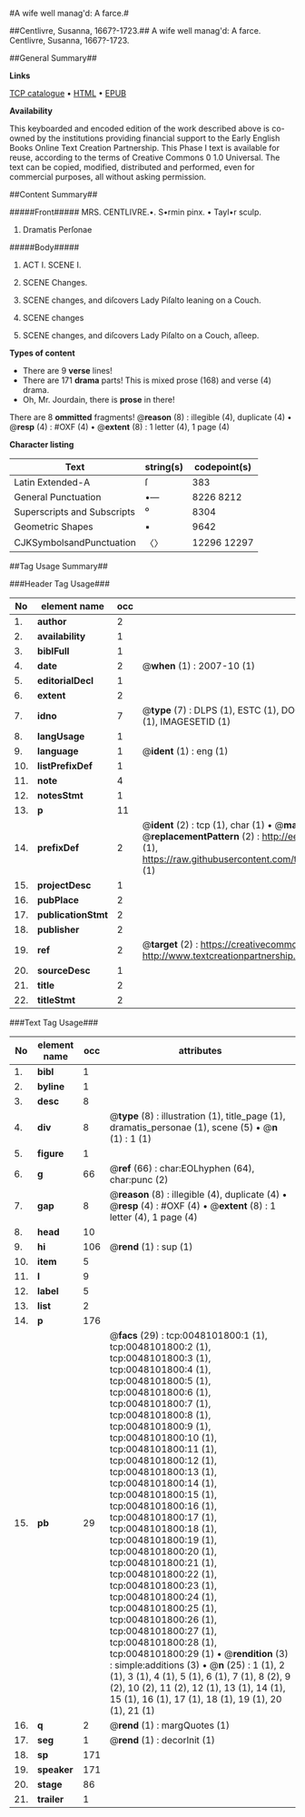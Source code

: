 #A wife well manag'd: A farce.#

##Centlivre, Susanna, 1667?-1723.##
A wife well manag'd: A farce.
Centlivre, Susanna, 1667?-1723.

##General Summary##

**Links**

[TCP catalogue](http://www.ota.ox.ac.uk/tcp/)  • 
[HTML](http://tei.it.ox.ac.uk/tcp/Texts-HTML/free/004/004798032.html)  • 
[EPUB](http://tei.it.ox.ac.uk/tcp/Texts-EPUB/free/004/004798032.epub)

**Availability**

This keyboarded and encoded edition of the
	       work described above is co-owned by the institutions
	       providing financial support to the Early English Books
	       Online Text Creation Partnership. This Phase I text is
	       available for reuse, according to the terms of Creative
	       Commons 0 1.0 Universal. The text can be copied,
	       modified, distributed and performed, even for
	       commercial purposes, all without asking permission.


##Content Summary##

#####Front#####
MRS. CENTLIVRE.•. S•rmin pinx. • Tayl•r sculp.
1. Dramatis Perſonae

#####Body#####

1. ACT I. SCENE I.

1. SCENE Changes.

1. SCENE changes, and diſcovers Lady Piſalto leaning on a Couch.

1. SCENE changes

1. SCENE changes, and diſcovers Lady Piſalto on a Couch, aſleep.

**Types of content**

  * There are 9 **verse** lines!
  * There are 171 **drama** parts! This is mixed prose (168) and verse (4) drama.
  * Oh, Mr. Jourdain, there is **prose** in there!

There are 8 **ommitted** fragments! 
 @__reason__ (8) : illegible (4), duplicate (4)  •  @__resp__ (4) : #OXF (4)  •  @__extent__ (8) : 1 letter (4), 1 page (4)

**Character listing**


|Text|string(s)|codepoint(s)|
|---|---|---|
|Latin Extended-A|ſ|383|
|General Punctuation|•—|8226 8212|
|Superscripts             and Subscripts|⁰|8304|
|Geometric Shapes|▪|9642|
|CJKSymbolsandPunctuation|〈〉|12296 12297|

##Tag Usage Summary##

###Header Tag Usage###

|No|element name|occ|attributes|
|---|---|---|---|
|1.|__author__|2||
|2.|__availability__|1||
|3.|__biblFull__|1||
|4.|__date__|2| @__when__ (1) : 2007-10 (1)|
|5.|__editorialDecl__|1||
|6.|__extent__|2||
|7.|__idno__|7| @__type__ (7) : DLPS (1), ESTC (1), DOCNO (1), TCP (1), GALEDOCNO (1), CONTENTSET (1), IMAGESETID (1)|
|8.|__langUsage__|1||
|9.|__language__|1| @__ident__ (1) : eng (1)|
|10.|__listPrefixDef__|1||
|11.|__note__|4||
|12.|__notesStmt__|1||
|13.|__p__|11||
|14.|__prefixDef__|2| @__ident__ (2) : tcp (1), char (1)  •  @__matchPattern__ (2) : ([0-9\-]+):([0-9IVX]+) (1), (.+) (1)  •  @__replacementPattern__ (2) : http://eebo.chadwyck.com/downloadtiff?vid=$1&page=$2 (1), https://raw.githubusercontent.com/textcreationpartnership/Texts/master/tcpchars.xml#$1 (1)|
|15.|__projectDesc__|1||
|16.|__pubPlace__|2||
|17.|__publicationStmt__|2||
|18.|__publisher__|2||
|19.|__ref__|2| @__target__ (2) : https://creativecommons.org/publicdomain/zero/1.0/ (1), http://www.textcreationpartnership.org/docs/. (1)|
|20.|__sourceDesc__|1||
|21.|__title__|2||
|22.|__titleStmt__|2||


###Text Tag Usage###

|No|element name|occ|attributes|
|---|---|---|---|
|1.|__bibl__|1||
|2.|__byline__|1||
|3.|__desc__|8||
|4.|__div__|8| @__type__ (8) : illustration (1), title_page (1), dramatis_personae (1), scene (5)  •  @__n__ (1) : 1 (1)|
|5.|__figure__|1||
|6.|__g__|66| @__ref__ (66) : char:EOLhyphen (64), char:punc (2)|
|7.|__gap__|8| @__reason__ (8) : illegible (4), duplicate (4)  •  @__resp__ (4) : #OXF (4)  •  @__extent__ (8) : 1 letter (4), 1 page (4)|
|8.|__head__|10||
|9.|__hi__|106| @__rend__ (1) : sup (1)|
|10.|__item__|5||
|11.|__l__|9||
|12.|__label__|5||
|13.|__list__|2||
|14.|__p__|176||
|15.|__pb__|29| @__facs__ (29) : tcp:0048101800:1 (1), tcp:0048101800:2 (1), tcp:0048101800:3 (1), tcp:0048101800:4 (1), tcp:0048101800:5 (1), tcp:0048101800:6 (1), tcp:0048101800:7 (1), tcp:0048101800:8 (1), tcp:0048101800:9 (1), tcp:0048101800:10 (1), tcp:0048101800:11 (1), tcp:0048101800:12 (1), tcp:0048101800:13 (1), tcp:0048101800:14 (1), tcp:0048101800:15 (1), tcp:0048101800:16 (1), tcp:0048101800:17 (1), tcp:0048101800:18 (1), tcp:0048101800:19 (1), tcp:0048101800:20 (1), tcp:0048101800:21 (1), tcp:0048101800:22 (1), tcp:0048101800:23 (1), tcp:0048101800:24 (1), tcp:0048101800:25 (1), tcp:0048101800:26 (1), tcp:0048101800:27 (1), tcp:0048101800:28 (1), tcp:0048101800:29 (1)  •  @__rendition__ (3) : simple:additions (3)  •  @__n__ (25) : 1 (1), 2 (1), 3 (1), 4 (1), 5 (1), 6 (1), 7 (1), 8 (2), 9 (2), 10 (2), 11 (2), 12 (1), 13 (1), 14 (1), 15 (1), 16 (1), 17 (1), 18 (1), 19 (1), 20 (1), 21 (1)|
|16.|__q__|2| @__rend__ (1) : margQuotes (1)|
|17.|__seg__|1| @__rend__ (1) : decorInit (1)|
|18.|__sp__|171||
|19.|__speaker__|171||
|20.|__stage__|86||
|21.|__trailer__|1||
